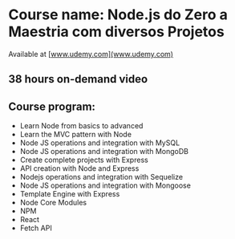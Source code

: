 # Course name: Node.js do Zero a Maestria com diversos Projetos
Available at [www.udemy.com](www.udemy.com)

## 38 hours on-demand video
  
## Course program:
- Learn Node from basics to advanced
- Learn the MVC pattern with Node
- Node JS operations and integration with MySQL
- Node JS operations and integration with MongoDB
- Create complete projects with Express
- API creation with Node and Express
- Nodejs operations and integration with Sequelize
- Node JS operations and integration with Mongoose
- Template Engine with Express
- Node Core Modules
- NPM
- React
- Fetch API
